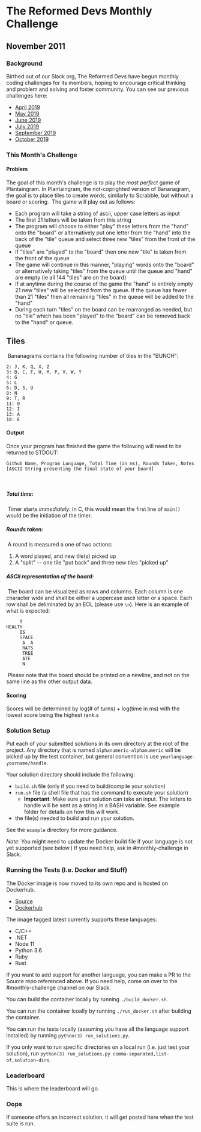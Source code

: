# The Reformed Devs Monthly Challenge

## November 2011

### Background

Birthed out of our Slack org, The Reformed Devs have begun monthly coding challenges for its members, hoping to encourage critical thinking and problem and solving and foster community. You can see our previous challenges here:

* [April 2019](https://github.com/plusuncold/longest-word-test)
* [May 2019](https://github.com/plusuncold/rainfall-calc-challenge)
* [June 2019](https://github.com/ReformedDevs/challenge-2019-06)
* [July 2019](https://github.com/ReformedDevs/challenge-2019-07)
* [September 2019](https://github.com/ReformedDevs/challenge-2019-09)
* [October 2019](https://github.com/ReformedDevs/challenge-2019-10)

### This Month's Challenge

#### Problem

The goal of this month's challenge is to play the _most perfect_ game of Plantaingram.
In Plantaingram, the not-coprighted version of Bananagram, the goal is to place 
tiles to create words, similarly to Scrabble, but without a board or scoring. 
​
The game will play out as follows:
​
- Each program will take a string of ascii, upper case letters as input
- The first 21 letters will be taken from this string
- The program will choose to either "play" these letters from the "hand" onto the "board" or alternatively put one letter from the "hand" into the back of the "tile" queue and select three new "tiles" from the front of the queue
- If "tiles" are "played" to the "board" then one new "tile" is taken from the front of the queue
- The game will continue in this manner, "playing" words onto the "board" or
  alternatively taking "tiles" from the queue until the queue and "hand" are empty (ie all 144 "tiles" are on the board)
- If at anytime during the course of the game the "hand" is entirely empty 21 new "tiles" will be selected from the queue. If the queue has fewer than 21 "tiles" then all remaining "tiles" in the queue will be added to the "hand"
- During each turn "tiles" on the board can be rearranged as needed, but no "tile" which has been "played" to the "board" can be removed back to the "hand" or queue.
​
## Tiles
​
Bananagrams contains the following number of tiles in the "BUNCH":
```
2: J, K, Q, X, Z
3: B, C, F, H, M, P, V, W, Y
4: G
5: L
6: D, S, U
8: N
9: T, R
11: O
12: I
13: A
18: E
```

#### Output

Once your program has finished the game the following will need to be returned to STDOUT:
```
Github Name, Program Language, Total Time (in ms), Rounds Taken, Notes
[ASCII String presenting the final state of your board]
```
​
##### Total time:
​
Timer starts _immediately_. In C, this would mean the first line of `main()` would be the initiation of the timer.
​
##### Rounds taken:
​
A round is measured a one of two actions:
1) A word played, and new tile(s) picked up
2) A "split" -- one tile "put back" and three new tiles "picked up"
​
##### ASCII representation of the board:
​
The board can be visualized as rows and columns. Each column is one character wide and shall be either a uppercase ascii letter or a space. Each row shall be deliminated by an EOL (please use `\n`). Here is an example of what is expected:
```
     T    
HEALTH    
     IS   
     SPACE
      A  A
      RATS
      TREE
      ATE 
      N   
```
​
Please note that the board should be printed on a newline, and not on the same line as the other output data.

#### Scoring

Scores will be determined by log(# of turns) + log(time in ms) with the lowest score being the highest rank.s

### Solution Setup

Put each of your submitted solutions in its own directory at the root of the project. Any directory that is named `alphanumeric-alphanumeric` will be picked up by the test container, but general convention is use `yourlanguage-yourname/handle`.

Your solution directory should include the following:

* `build.sh` file (only if you need to build/compile your solution)
* `run.sh` file (a shell file that has the command to execute your solution)
  * **Important**: Make sure your solution can take an input. The letters to handle will be sent as a string in a BASH variable. See example folder for details on how this will work.
* the file(s) needed to build and run your solution.

See the `example` directory for more guidance.

*Note*: You might need to update the Docker build file if your language is not yet supported (see below.) If you need help, ask in #monthly-challenge in Slack.

### Running the Tests (I.e. Docker and Stuff)

The Docker image is now moved to its own repo and is hosted on Dockerhub.

* [Source](https://github.com/ReformedDevs/challenge-docker)
* [Dockerhub](https://hub.docker.com/r/drewpearce/trd-challenge)

The image tagged latest currently supports these languages:

* C/C++
* .NET
* Node 11
* Python 3.6
* Ruby
* Rust

If you want to add support for another language, you can make a PR to the Source repo referenced above. If you need help, come on over to the #monthly-challenge channel on our Slack.

You can build the container locally by running `./build_docker.sh`.

You can run the container lcoally by running `./run_docker.sh` after building the container.

You can run the tests locally (assuming you have all the language support installed) by running `python(3) run_solutions.py`.

If you only want to run specific directories on a local run (i.e. just test your solution), run `python(3) run_solutions.py comma-separated,list-of,solution-dirs`.

### Leaderboard

This is where the leaderboard will go.

### Oops

If someone offers an incorrect solution, it will get posted here when the test suite is run.
